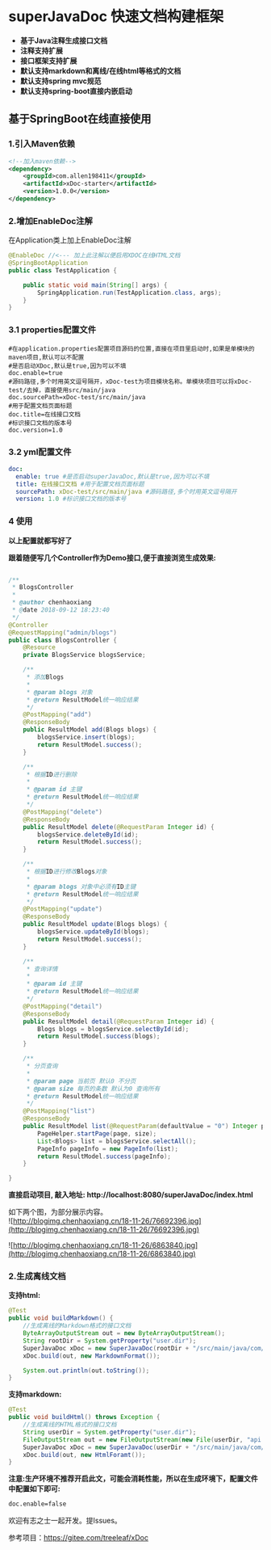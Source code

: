 
# superJavaDoc 快速文档构建框架

- **基于Java注释生成接口文档**
- **注释支持扩展**
- **接口框架支持扩展**
- **默认支持markdown和离线/在线html等格式的文档**
- **默认支持spring mvc规范**
- **默认支持spring-boot直接内嵌启动**

## 基于SpringBoot在线直接使用

### 1.引入Maven依赖
```xml
<!--加入maven依赖-->
<dependency>
    <groupId>com.allen198411</groupId>
    <artifactId>xDoc-starter</artifactId>
    <version>1.0.0</version>
</dependency>
```

### 2.增加EnableDoc注解
在Application类上加上EnableDoc注解  
```java
@EnableDoc //<--- 加上此注解以便启用XDOC在线HTML文档
@SpringBootApplication
public class TestApplication {

    public static void main(String[] args) {
        SpringApplication.run(TestApplication.class, args);
    }
}
```

### 3.1 properties配置文件
```
#在application.properties配置项目源码的位置,直接在项目里启动时,如果是单模块的maven项目,默认可以不配置
#是否启动XDoc,默认是true,因为可以不填
doc.enable=true 
#源码路径,多个时用英文逗号隔开，xDoc-test为项目模块名称。单模块项目可以将xDoc-test/去掉，直接使用src/main/java 
doc.sourcePath=xDoc-test/src/main/java  
#用于配置文档页面标题 
doc.title=在线接口文档  
#标识接口文档的版本号
doc.version=1.0   
```
### 3.2 yml配置文件
```yml
doc:
  enable: true #是否启动superJavaDoc,默认是true,因为可以不填
  title: 在线接口文档 #用于配置文档页面标题
  sourcePath: xDoc-test/src/main/java #源码路径,多个时用英文逗号隔开
  version: 1.0 #标识接口文档的版本号
```

### 4 使用
**以上配置就都写好了**

**跟着随便写几个Controller作为Demo接口,便于直接浏览生成效果:**
```java

/**
 * BlogsController
 *
 * @author chenhaoxiang
 * @date 2018-09-12 18:23:40
 */
@Controller
@RequestMapping("admin/blogs")
public class BlogsController {
    @Resource
    private BlogsService blogsService;

    /**
     * 添加Blogs
     *
     * @param blogs 对象
     * @return ResultModel统一响应结果
     */
    @PostMapping("add")
    @ResponseBody
    public ResultModel add(Blogs blogs) {
        blogsService.insert(blogs);
        return ResultModel.success();
    }

    /**
     * 根据ID进行删除
     *
     * @param id 主键
     * @return ResultModel统一响应结果
     */
    @PostMapping("delete")
    @ResponseBody
    public ResultModel delete(@RequestParam Integer id) {
        blogsService.deleteById(id);
        return ResultModel.success();
    }

    /**
     * 根据ID进行修改Blogs对象
     *
     * @param blogs 对象中必须有ID主键
     * @return ResultModel统一响应结果
     */
    @PostMapping("update")
    @ResponseBody
    public ResultModel update(Blogs blogs) {
        blogsService.updateById(blogs);
        return ResultModel.success();
    }

    /**
     * 查询详情
     *
     * @param id 主键
     * @return ResultModel统一响应结果
     */
    @PostMapping("detail")
    @ResponseBody
    public ResultModel detail(@RequestParam Integer id) {
        Blogs blogs = blogsService.selectById(id);
        return ResultModel.success(blogs);
    }

    /**
     * 分页查询
     *
     * @param page 当前页 默认0 不分页
     * @param size 每页的条数 默认为0 查询所有
     * @return ResultModel统一响应结果
     */
    @PostMapping("list")
    @ResponseBody
    public ResultModel list(@RequestParam(defaultValue = "0") Integer page, @RequestParam(defaultValue = "0") Integer size) {
        PageHelper.startPage(page, size);
        List<Blogs> list = blogsService.selectAll();
        PageInfo pageInfo = new PageInfo(list);
        return ResultModel.success(pageInfo);
    }

}

```

**直接启动项目, 敲入地址: http://localhost:8080/superJavaDoc/index.html**  

如下两个图，为部分展示内容。  
![http://blogimg.chenhaoxiang.cn/18-11-26/76692396.jpg](http://blogimg.chenhaoxiang.cn/18-11-26/76692396.jpg)

![http://blogimg.chenhaoxiang.cn/18-11-26/6863840.jpg](http://blogimg.chenhaoxiang.cn/18-11-26/6863840.jpg)

### 2.生成离线文档
**支持html:**
```java
@Test
public void buildMarkdown() {
    //生成离线的Markdown格式的接口文档
    ByteArrayOutputStream out = new ByteArrayOutputStream();
    String rootDir = System.getProperty("user.dir");
    SuperJavaDoc xDoc = new SuperJavaDoc(rootDir + "/src/main/java/com/uifuture", new SpringWebFramework());
    xDoc.build(out, new MarkdownFormat());

    System.out.println(out.toString());
}
```

**支持markdown:**
```java
@Test
public void buildHtml() throws Exception {
    //生成离线的HTML格式的接口文档
    String userDir = System.getProperty("user.dir");
    FileOutputStream out = new FileOutputStream(new File(userDir, "api.html"));
    SuperJavaDoc xDoc = new SuperJavaDoc(userDir + "/src/main/java/com/uifuture", new SpringWebFramework());
    xDoc.build(out, new HtmlForamt());
}
```

**注意:生产环境不推荐开启此文，可能会消耗性能，所以在生成环境下，配置文件中配置如下即可:**
```txt
doc.enable=false
```


欢迎有志之士一起开发。提Issues。  


参考项目：https://gitee.com/treeleaf/xDoc  
